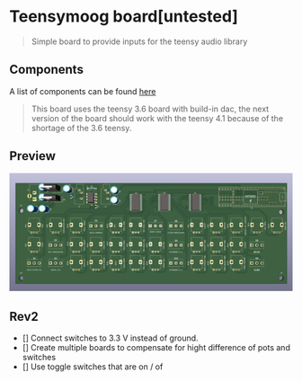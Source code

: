 # Teensymoog board[untested]
> Simple board to provide inputs for the teensy audio library

## Components
A list of components can be found [here](https://docs.google.com/spreadsheets/d/1O3fiJveS2LG4Vu1J4wDSkKv0wMXK735ehudC7_bgVOY/edit?usp=sharing)

> This board uses the teensy 3.6 board with build-in dac, the next version of the board should work with the teensy 4.1 because of the shortage of the 3.6 teensy.

## Preview
![](/images/preview-v1.png)

## Rev2

- [] Connect switches to 3.3 V instead of ground.
- [] Create multiple boards to compensate for hight difference of pots and switches
- [] Use toggle switches that are on / of
